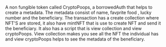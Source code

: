 A non fungible token called CryptoPoops, a borrowedAuth that helps to create a metadata.
The metadata consist of name, favprite food , lucky number and the beneficiary. 
The transaction has a create collection where NFT'S are stored, it also have mintNFT that is use to create NFT and send it the beneficiary. 
It also has a script that is view collection and view cryptoPoops. View collection makes you see all the NFT the individual has and view cryptoPoops helps to see the metadata of the beneficiary.
